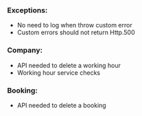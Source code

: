 ### Exceptions:

- No need to log when throw custom error
- Custom errors should not return Http.500

### Company:

- API needed to delete a working hour
- Working hour service checks

### Booking:

- API needed to delete a booking
